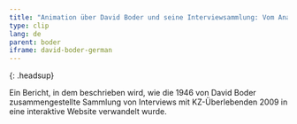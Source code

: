 ```yaml
---
title: "Animation über David Boder und seine Interviewsammlung: Vom Analogen zum Digitalen"
type: clip
lang: de
parent: boder
iframe: david-boder-german
---
```


{: .headsup}                            

Ein Bericht, in dem beschrieben wird, wie die 1946 von David Boder zusammengestellte Sammlung von Interviews mit KZ-Überlebenden 2009 in eine interaktive Website verwandelt wurde.

<!-- more -->
